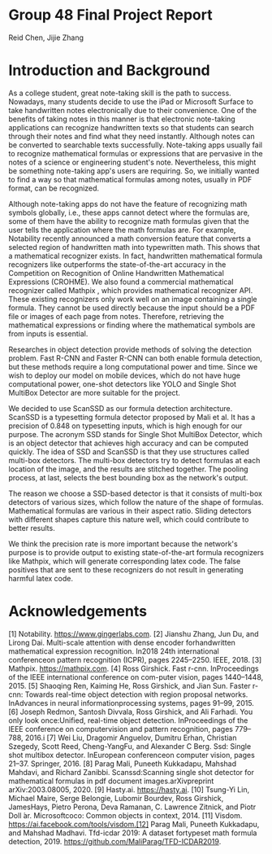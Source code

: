 # Group 48 Final Project Report

Reid Chen, Jijie Zhang

Introduction and Background
===========================

As a college student, great note-taking skill is the path to success.
Nowadays, many students decide to use the iPad or Microsoft Surface to
take handwritten notes electronically due to their convenience. One of
the benefits of taking notes in this manner is that electronic
note-taking applications can recognize handwritten texts so that
students can search through their notes and find what they need
instantly. Although notes can be converted to searchable texts
successfully. Note-taking apps usually fail to recognize mathematical
formulas or expressions that are pervasive in the notes of a science or
engineering student's note. Nevertheless, this might be something
note-taking app's users are requiring. So, we initially wanted to find a
way so that mathematical formulas among notes, usually in PDF format,
can be recognized.

Although note-taking apps do not have the feature of recognizing math
symbols globally, i.e., these apps cannot detect where the formulas are,
some of them have the ability to recognize math formulas given that the
user tells the application where the math formulas are. For example,
Notability recently announced a math conversion
feature that converts a selected region of handwritten math into
typewritten math. This shows that a mathematical recognizer exists. In
fact, handwritten mathematical formula recognizers like
outperforms the state-of-the-art accuracy in the
Competition on Recognition of Online Handwritten Mathematical
Expressions (CROHME). We also found a commercial mathematical recognizer
called Mathpix , which provides mathematical recognizer
API. These existing recognizers only work well on an image containing a
single formula. They cannot be used directly because the input should be
a PDF file or images of each page from notes. Therefore, retrieving the
mathematical expressions or finding where the mathematical symbols are
from inputs is essential.

Researches in object detection provide methods of solving the detection
problem. Fast R-CNN and Faster R-CNN
can both enable formula detection, but these methods
require a long computational power and time. Since we wish to deploy our
model on mobile devices, which do not have huge computational power,
one-shot detectors like YOLO and Single Shot MultiBox
Detector are more suitable for the project.

We decided to use ScanSSD as our formula detection
architecture. ScanSSD is a typesetting formula detector proposed by Mali
et al. It has a precision of 0.848 on typesetting inputs, which is high
enough for our purpose. The acronym SSD stands for Single Shot MultiBox
Detector, which is an object detector that achieves high accuracy and
can be computed quickly. The idea of SSD and ScanSSD is that they use
structures called multi-box detectors. The multi-box detectors try to
detect formulas at each location of the image, and the results are
stitched together. The pooling process, at last, selects the best
bounding box as the network's output.

The reason we choose a SSD-based detector is that it consists of
multi-box detectors of various sizes, which follow the nature of the
shape of formulas. Mathematical formulas are various in their aspect
ratio. Sliding detectors with different shapes capture this nature well,
which could contribute to better results.

We think the precision rate is more important because the network's
purpose is to provide output to existing state-of-the-art formula
recognizers like Mathpix, which will generate corresponding latex code.
The false positives that are sent to these recognizers do not result in
generating harmful latex code.

Acknowledgements
===========================
[1]  Notability.  https://www.gingerlabs.com.
[2]  Jianshu  Zhang,  Jun  Du,  and  Lirong  Dai.   Multi-scale  attention  with  dense  encoder  forhandwritten mathematical expression recognition.  In2018 24th international conferenceon pattern recognition (ICPR), pages 2245–2250. IEEE, 2018.
[3]  Mathpix.  https://mathpix.com.
[4]  Ross Girshick.  Fast r-cnn.  InProceedings of the IEEE international conference on com-puter vision, pages 1440–1448, 2015.
[5]  Shaoqing Ren,  Kaiming He,  Ross Girshick,  and Jian  Sun.  Faster r-cnn:  Towards real-time object detection with region proposal networks.  InAdvances in neural informationprocessing systems, pages 91–99, 2015.
[6]  Joseph Redmon, Santosh Divvala, Ross Girshick, and Ali Farhadi.  You only look once:Unified, real-time object detection.  InProceedings of the IEEE conference on computervision and pattern recognition, pages 779–788, 2016.i
[7]  Wei Liu, Dragomir Anguelov, Dumitru Erhan, Christian Szegedy, Scott Reed, Cheng-YangFu, and Alexander C Berg.  Ssd:  Single shot multibox detector.  InEuropean conferenceon computer vision, pages 21–37. Springer, 2016.
[8]  Parag  Mali,  Puneeth  Kukkadapu,  Mahshad  Mahdavi,  and  Richard  Zanibbi.   Scanssd:Scanning single shot detector for mathematical formulas in pdf document images.arXivpreprint arXiv:2003.08005, 2020.
[9]  Hasty.ai.  https://hasty.ai.
[10]  Tsung-Yi Lin,  Michael Maire,  Serge Belongie,  Lubomir Bourdev,  Ross Girshick,  JamesHays, Pietro Perona, Deva Ramanan, C. Lawrence Zitnick, and Piotr Doll ́ar.  Microsoftcoco:  Common objects in context, 2014.
[11]  Visdom.  https://ai.facebook.com/tools/visdom.[12]  Parag Mali, Puneeth Kukkadapu, and Mahshad Madhavi.  Tfd-icdar 2019:  A dataset fortypeset math formula detection, 2019. https://github.com/MaliParag/TFD-ICDAR2019.